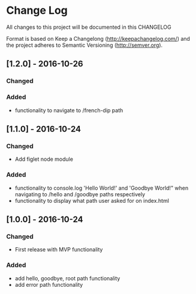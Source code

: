 # Change Log
All changes to this project will be documented in this CHANGELOG

Format is based on Keep a Changelong (http://keepachangelog.com/) and the project adheres to Semantic Versioning (http://semver.org).

## [1.2.0] - 2016-10-26
### Changed


### Added
- functionality to navigate to /french-dip path


## [1.1.0] - 2016-10-24
### Changed
- Add figlet node module

### Added
- functionality to console.log 'Hello World!' and 'Goodbye World!" when navigating to /hello and /goodbye paths respectively
- functionality to display what path user asked for on index.html

## [1.0.0] - 2016-10-24
### Changed
- First release with MVP functionality

### Added
- add hello, goodbye, root path functionality
- add error path functionality